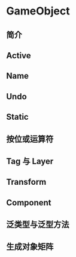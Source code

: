 # GameObject

## 简介

## Active

## Name

## Undo

## Static

## 按位或运算符

## Tag 与 Layer

## Transform

## Component

## 泛类型与泛型方法

## 生成对象矩阵

